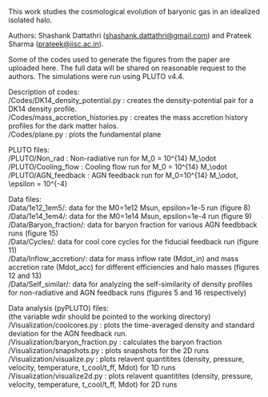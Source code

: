 This work studies the cosmological evolution of baryonic gas in an idealized isolated halo. 

Authors: Shashank Dattathri (shashank.dattathri@gmail.com) and Prateek Sharma (prateek@iisc.ac.in). 

Some of the codes used to generate the figures from the paper are uploaded here. The full data will be shared on reasonable request to the authors. The simulations were run using PLUTO v4.4.  

Description of codes: <br />
/Codes/DK14_density_potential.py : creates the density-potential pair for a DK14 density profile.  <br />
/Codes/mass_accretion_histories.py : creates the mass accretion history profiles for the dark matter halos.  <br />
/Codes/plane.py : plots the fundamental plane <br />

PLUTO files: <br />
/PLUTO/Non_rad : Non-radiative run for M_0 = 10^{14} M_\odot <br />
/PLUTO/Cooling_flow : Cooling flow run for M_0 = 10^{14} M_\odot <br />
/PLUTO/AGN_feedback : AGN feedback run for M_0=10^{14} M_\odot, \epsilon = 10^{-4} <br />

Data files: <br />
/Data/1e12_1em5/: data for the M0=1e12 Msun, epsilon=1e-5 run (figure 8) <br />
/Data/1e14_1em4/: data for the M0=1e14 Msun, epsilon=1e-4 run (figure 9) <br />
/Data/Baryon_fraction/: data for baryon fraction for various AGN feedbback runs (figure 15) <br />
/Data/Cycles/: data for cool core cycles for the fiducial feedback run (figure 11) <br />
/Data/Inflow_accretion/: data for mass inflow rate (Mdot_in) and mass accretion rate (Mdot_acc) for different efficiencies and halo masses (figures 12 and 13) <br />
/Data/Self_similar/: data for analyzing the self-similarity of density profiles for non-radiative and AGN feedback runs (figures 5 and 16 respectively) <br />

Data analysis (pyPLUTO) files:  <br />
(the variable wdir should be pointed to the working directory) <br />
/Visualization/coolcores.py : plots the time-averaged density and standard deviation for the AGN feedback run.  <br />
/Visualization/baryon_fraction.py : calculates the baryon fraction <br />
/Visualization/snapshots.py : plots snapshots for the 2D runs <br />
/Visualization/visualize.py : plots relavent quantitites (density, pressure, velocity, temperature, t_cool/t_ff, Mdot) for 1D runs <br />
/Visualization/visualize2d.py : plots relavent quantitites (density, pressure, velocity, temperature, t_cool/t_ff, Mdot) for 2D runs <br />
